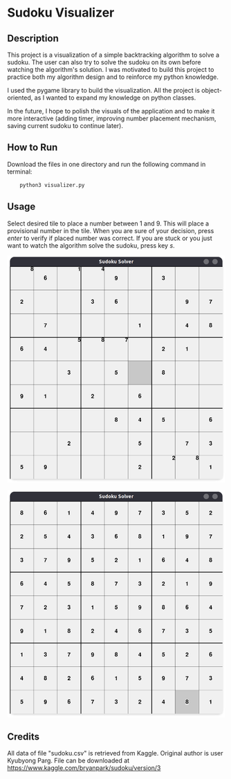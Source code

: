 # Sudoku Visualizer

## Description 

This project is a visualization of a simple backtracking algorithm to solve a sudoku. The user can also try to solve the sudoku on its own before watching the algorithm's solution. I was motivated to build this project to practice both my algorithm design and to reinforce my python knowledge. 

I used the pygame library to build the visualization. All the project is object-oriented, as I wanted to expand my knowledge on python classes.

In the future, I hope to polish the visuals of the application and to make it more interactive (adding timer, improving number placement mechanism, saving current sudoku to continue later).

## How to Run

Download the files in one directory and run the following command in terminal:

```bash
    python3 visualizer.py
```

## Usage
Select desired tile to place a number between 1 and 9. This will place a provisional number in the tile. When you are sure of your decision, press *enter* to verify if placed number was correct. If you are stuck or you just want to watch the algorithm solve the sudoku, press key *s*.

![Unsolved Soduku](assets/images/unsolved.png)

![Solved Sudoku](assets/images/solved_sudoku.png)

## Credits
All data of file "sudoku.csv" is retrieved from Kaggle. Original author is user Kyubyong Parg. File can be downloaded at
https://www.kaggle.com/bryanpark/sudoku/version/3